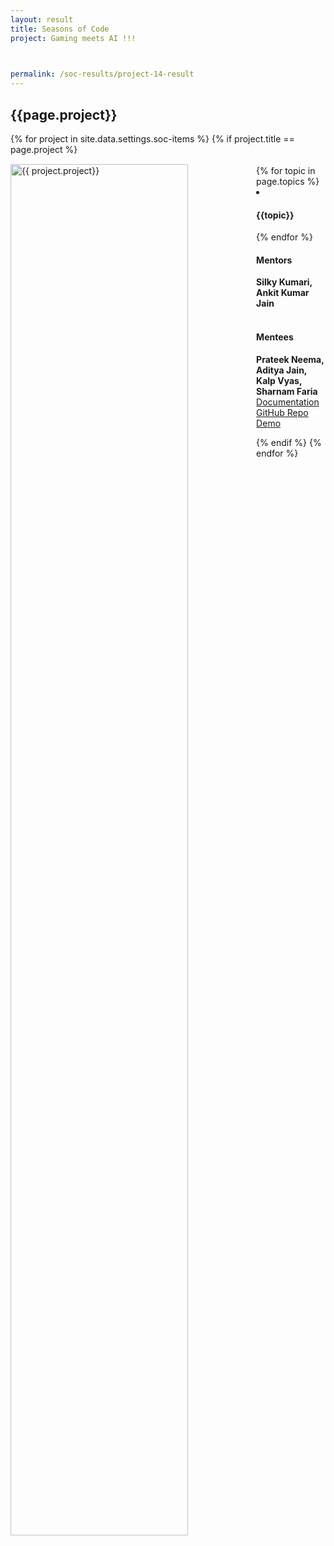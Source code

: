 ```yaml
---
layout: result
title: Seasons of Code
project: Gaming meets AI !!!


    
permalink: /soc-results/project-14-result
---
```


<h2 class="display1 m-3 p-3 text-center customcol">{{page.project}}</h2>
{% for project in site.data.settings.soc-items %}
{% if project.title == page.project %}

<div>
    <img src="{{ site.baseurl }}/{{ project.image }}"  width = "75%" height="auto"  alt="{{ project.project}}" class="border rounded" style = "float: left; margin-top: 3%; margin-right: 3%">
</div>


<div class="mentor-mentee-section">
    <br>
        {% for topic in page.topics %}
        <li><h4 class="text-primary text-center">{{topic}}</h4></li>
        {% endfor %}
    <br>
    <h4 class="mentor-title" style="display: block; fontWeight: 800">Mentors</h4>   
    <h4 class="mentors" style="display: inline;">Silky Kumari, Ankit Kumar Jain </h4>    
    <br>  <br>
    <h4 class="mentor-title" style="display: block;">Mentees</h4> 
    <h4 class="mentors" style="display: inline;">Prateek Neema, Aditya Jain, Kalp Vyas, Sharnam Faria</h4>
    </div>

<div class = "button-holder">
    <div class="button-res"><a href="https://docs.google.com/document/d/1hdQerFrrSZ9o2TSMEnTQbABghMCxfz0RQ4L3jOIv0u4/edit?usp=sharing" role="button">Documentation</a></div>
    <div class="button-res"><a href="https://github.com/adityajain3jan/GamingMeetsAI" role="button">GitHub Repo</a></div>
    <div class="button-res"><a href="https://drive.google.com/file/d/13tVQlhTwUl2fczRpWfIcF7yZI0okkHF-/view?usp=sharing" role="button">Demo</a></div>
</div>

{% endif %}
{% endfor %}
